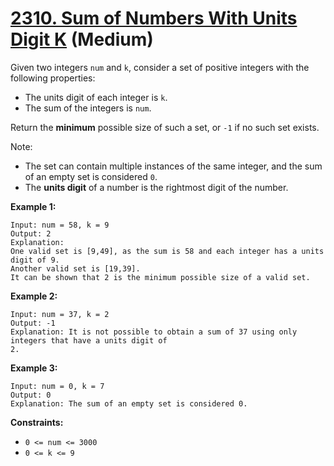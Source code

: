 # [2310. Sum of Numbers With Units Digit K][link] (Medium)

[link]: https://leetcode.com/problems/sum-of-numbers-with-units-digit-k/

Given two integers `num` and `k`, consider a set of positive integers with the following properties:

- The units digit of each integer is `k`.
- The sum of the integers is `num`.

Return the **minimum** possible size of such a set, or  `-1` if no such set exists.

Note:

- The set can contain multiple instances of the same integer, and the sum of an empty set is
considered `0`.
- The **units digit** of a number is the rightmost digit of the number.

**Example 1:**

```
Input: num = 58, k = 9
Output: 2
Explanation:
One valid set is [9,49], as the sum is 58 and each integer has a units digit of 9.
Another valid set is [19,39].
It can be shown that 2 is the minimum possible size of a valid set.
```

**Example 2:**

```
Input: num = 37, k = 2
Output: -1
Explanation: It is not possible to obtain a sum of 37 using only integers that have a units digit of
2.
```

**Example 3:**

```
Input: num = 0, k = 7
Output: 0
Explanation: The sum of an empty set is considered 0.
```

**Constraints:**

- `0 <= num <= 3000`
- `0 <= k <= 9`
